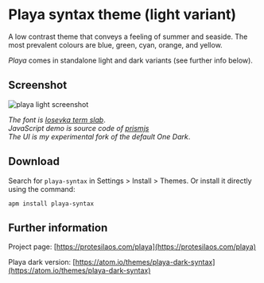 # Playa syntax theme (light variant)

A low contrast theme that conveys a feeling of summer and seaside. The most prevalent colours are blue, green, cyan, orange, and yellow.

*Playa* comes in standalone light and dark variants (see further info below).

## Screenshot

![playa light screenshot](https://raw.githubusercontent.com/protesilaos/prot16/master/playa/img/playa_light_sample.png)

*The font is [Iosevka term slab](https://github.com/be5invis/Iosevka)*.  
*JavaScript demo is source code of [prismjs](http://prismjs.com/)*  
*The UI is my experimental fork of the default One Dark*.

## Download

Search for `playa-syntax` in Settings > Install > Themes. Or install it directly using the command:

```shell
apm install playa-syntax
```

## Further information

Project page: [https://protesilaos.com/playa](https://protesilaos.com/playa)

Playa dark version: [https://atom.io/themes/playa-dark-syntax](https://atom.io/themes/playa-dark-syntax)
